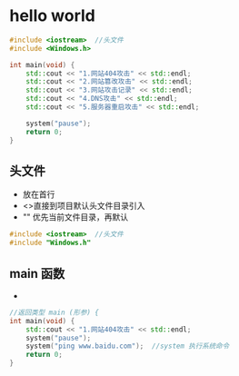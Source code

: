 # hello world

```c++
#include <iostream>  //头文件
#include <Windows.h>

int main(void) {
	std::cout << "1.网站404攻击" << std::endl;
	std::cout << "2.网站篡改攻击" << std::endl;
	std::cout << "3.网站攻击记录" << std::endl;
	std::cout << "4.DNS攻击" << std::endl;
	std::cout << "5.服务器重启攻击" << std::endl;

	system("pause");
	return 0;
}
```

## 头文件

- 放在首行
- <>直接到项目默认头文件目录引入
- "" 优先当前文件目录，再默认

```c++
#include <iostream>  //头文件
#include "Windows.h"
```

## main 函数

- 

```c++
//返回类型 main (形参) {
int main(void) {
	std::cout << "1.网站404攻击" << std::endl;
	system("pause");
	system("ping www.baidu.com");  //system 执行系统命令
	return 0;
}
```